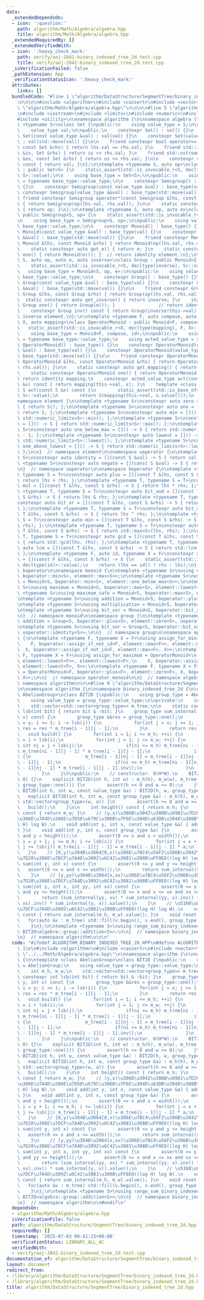 ```yaml
---
data:
  _extendedDependsOn:
  - icon: ':question:'
    path: algorithm/Math/Algebra/algebra.hpp
    title: algorithm/Math/Algebra/algebra.hpp
  _extendedRequiredBy: []
  _extendedVerifiedWith:
  - icon: ':heavy_check_mark:'
    path: verify/aoj-2842-binary_indexed_tree_2d.test.cpp
    title: verify/aoj-2842-binary_indexed_tree_2d.test.cpp
  _isVerificationFailed: false
  _pathExtension: hpp
  _verificationStatusIcon: ':heavy_check_mark:'
  attributes:
    links: []
  bundledCode: "#line 1 \"algorithm/DataStructure/SegmentTree/binary_indexed_tree_2d.hpp\"\
    \n\n\n\n#include <algorithm>\n#include <cassert>\n#include <vector>\n\n#line 1\
    \ \"algorithm/Math/Algebra/algebra.hpp\"\n\n\n\n#line 5 \"algorithm/Math/Algebra/algebra.hpp\"\
    \n#include <iostream>\n#include <limits>\n#include <numeric>\n#include <type_traits>\n\
    #include <utility>\n\nnamespace algorithm {\n\nnamespace algebra {\n\ntemplate\
    \ <typename S>\nclass Set {\npublic:\n    using value_type = S;\n\nprotected:\n\
    \    value_type val;\n\npublic:\n    constexpr Set() : val() {}\n    constexpr\
    \ Set(const value_type &val) : val(val) {}\n    constexpr Set(value_type &&val)\
    \ : val(std::move(val)) {}\n\n    friend constexpr bool operator==(const Set &lhs,\
    \ const Set &rhs) { return lhs.val == rhs.val; }\n    friend std::istream &operator>>(std::istream\
    \ &is, Set &rhs) { return is >> rhs.val; }\n    friend std::ostream &operator<<(std::ostream\
    \ &os, const Set &rhs) { return os << rhs.val; }\n\n    constexpr value_type value()\
    \ const { return val; }\n};\n\ntemplate <typename S, auto op>\nclass Semigroup\
    \ : public Set<S> {\n    static_assert(std::is_invocable_r<S, decltype(op), S,\
    \ S>::value);\n\n    using base_type = Set<S>;\n\npublic:\n    using value_type\
    \ = typename base_type::value_type;\n\n    constexpr Semigroup() : base_type()\
    \ {}\n    constexpr Semigroup(const value_type &val) : base_type(val) {}\n   \
    \ constexpr Semigroup(value_type &&val) : base_type(std::move(val)) {}\n\n   \
    \ friend constexpr Semigroup operator*(const Semigroup &lhs, const Semigroup &rhs)\
    \ { return Semigroup(op(lhs.val, rhs.val)); }\n\n    static constexpr auto get_op()\
    \ { return op; }\n};\n\ntemplate <typename S, auto op, auto e>\nclass Monoid :\
    \ public Semigroup<S, op> {\n    static_assert(std::is_invocable_r<S, decltype(e)>::value);\n\
    \n    using base_type = Semigroup<S, op>;\n\npublic:\n    using value_type = typename\
    \ base_type::value_type;\n\n    constexpr Monoid() : base_type() {}\n    constexpr\
    \ Monoid(const value_type &val) : base_type(val) {}\n    constexpr Monoid(value_type\
    \ &&val) : base_type(std::move(val)) {}\n\n    friend constexpr Monoid operator*(const\
    \ Monoid &lhs, const Monoid &rhs) { return Monoid(op(lhs.val, rhs.val)); }\n\n\
    \    static constexpr auto get_e() { return e; }\n    static constexpr Monoid\
    \ one() { return Monoid(e()); }  // return identity element.\n};\n\ntemplate <typename\
    \ S, auto op, auto e, auto inverse>\nclass Group : public Monoid<S, op, e> {\n\
    \    static_assert(std::is_invocable_r<S, decltype(inverse), S>::value);\n\n \
    \   using base_type = Monoid<S, op, e>;\n\npublic:\n    using value_type = typename\
    \ base_type::value_type;\n\n    constexpr Group() : base_type() {}\n    constexpr\
    \ Group(const value_type &val) : base_type(val) {}\n    constexpr Group(value_type\
    \ &&val) : base_type(std::move(val)) {}\n\n    friend constexpr Group operator*(const\
    \ Group &lhs, const Group &rhs) { return Group(op(lhs.val, rhs.val)); }\n\n  \
    \  static constexpr auto get_inverse() { return inverse; }\n    static constexpr\
    \ Group one() { return Group(e()); }                // return identity element.\n\
    \    constexpr Group inv() const { return Group(inverse(this->val)); }  // return\
    \ inverse element.\n};\n\ntemplate <typename F, auto compose, auto id, typename\
    \ X, auto mapping>\nclass OperatorMonoid : public Monoid<F, compose, id> {\n \
    \   static_assert(std::is_invocable_r<X, decltype(mapping), F, X>::value);\n\n\
    \    using base_type = Monoid<F, compose, id>;\n\npublic:\n    using value_type\
    \ = typename base_type::value_type;\n    using acted_value_type = X;\n\n    constexpr\
    \ OperatorMonoid() : base_type() {}\n    constexpr OperatorMonoid(const value_type\
    \ &val) : base_type(val) {}\n    constexpr OperatorMonoid(value_type &&val) :\
    \ base_type(std::move(val)) {}\n\n    friend constexpr OperatorMonoid operator*(const\
    \ OperatorMonoid &lhs, const OperatorMonoid &rhs) { return OperatorMonoid(compose(lhs.val,\
    \ rhs.val)); }\n\n    static constexpr auto get_mapping() { return mapping; }\n\
    \    static constexpr OperatorMonoid one() { return OperatorMonoid(id()); }  //\
    \ return identity mapping.\n    constexpr acted_value_type act(const acted_value_type\
    \ &x) const { return mapping(this->val, x); }\n    template <class S>\n    constexpr\
    \ S act(const S &x) const {\n        static_assert(std::is_base_of<Set<acted_value_type>,\
    \ S>::value);\n        return S(mapping(this->val, x.value()));\n    }\n};\n\n\
    namespace element {\n\ntemplate <typename S>\nconstexpr auto zero = []() -> S\
    \ { return S(); };\n\ntemplate <typename S>\nconstexpr auto one = []() -> S {\
    \ return 1; };\n\ntemplate <typename S>\nconstexpr auto min = []() -> S { return\
    \ std::numeric_limits<S>::min(); };\n\ntemplate <typename S>\nconstexpr auto max\
    \ = []() -> S { return std::numeric_limits<S>::max(); };\n\ntemplate <typename\
    \ S>\nconstexpr auto one_below_max = []() -> S { return std::numeric_limits<S>::max()\
    \ - 1; };\n\ntemplate <typename S>\nconstexpr auto lowest = []() -> S { return\
    \ std::numeric_limits<S>::lowest(); };\n\ntemplate <typename S>\nconstexpr auto\
    \ one_above_lowest = []() -> S { return std::numeric_limits<S>::lowest() + 1;\
    \ };\n\n}  // namespace element\n\nnamespace uoperator {\n\ntemplate <typename\
    \ S>\nconstexpr auto identity = [](const S &val) -> S { return val; };\n\ntemplate\
    \ <typename S>\nconstexpr auto negate = [](const S &val) -> S { return -val; };\n\
    \n}  // namespace uoperator\n\nnamespace boperator {\n\ntemplate <typename T,\
    \ typename S = T>\nconstexpr auto plus = [](const T &lhs, const S &rhs) -> S {\
    \ return lhs + rhs; };\n\ntemplate <typename T, typename S = T>\nconstexpr auto\
    \ mul = [](const T &lhs, const S &rhs) -> S { return lhs * rhs; };\n\ntemplate\
    \ <typename T, typename S = T>\nconstexpr auto bit_and = [](const T &lhs, const\
    \ S &rhs) -> S { return lhs & rhs; };\n\ntemplate <typename T, typename S = T>\n\
    constexpr auto bit_or = [](const T &lhs, const S &rhs) -> S { return lhs | rhs;\
    \ };\n\ntemplate <typename T, typename S = T>\nconstexpr auto bit_xor = [](const\
    \ T &lhs, const S &rhs) -> S { return lhs ^ rhs; };\n\ntemplate <typename T, typename\
    \ S = T>\nconstexpr auto min = [](const T &lhs, const S &rhs) -> S { return std::min<S>(lhs,\
    \ rhs); };\n\ntemplate <typename T, typename S = T>\nconstexpr auto max = [](const\
    \ T &lhs, const S &rhs) -> S { return std::max<S>(lhs, rhs); };\n\ntemplate <typename\
    \ T, typename S = T>\nconstexpr auto gcd = [](const T &lhs, const S &rhs) -> S\
    \ { return std::gcd(lhs, rhs); };\n\ntemplate <typename T, typename S = T>\nconstexpr\
    \ auto lcm = [](const T &lhs, const S &rhs) -> S { return std::lcm(lhs, rhs);\
    \ };\n\ntemplate <typename F, auto id, typename X = F>\nconstexpr auto assign_if_not_id\
    \ = [](const F &lhs, const X &rhs) -> X {\n    static_assert(std::is_invocable_r<F,\
    \ decltype(id)>::value);\n    return (lhs == id() ? rhs : lhs);\n};\n\n}  // namespace\
    \ boperator\n\nnamespace monoid {\n\ntemplate <typename S>\nusing minimum = Monoid<S,\
    \ boperator::min<S>, element::max<S>>;\n\ntemplate <typename S>\nusing minimum_safe\
    \ = Monoid<S, boperator::min<S>, element::one_below_max<S>>;\n\ntemplate <typename\
    \ S>\nusing maximum = Monoid<S, boperator::max<S>, element::lowest<S>>;\n\ntemplate\
    \ <typename S>\nusing maximum_safe = Monoid<S, boperator::max<S>, element::one_above_lowest<S>>;\n\
    \ntemplate <typename S>\nusing addition = Monoid<S, boperator::plus<S>, element::zero<S>>;\n\
    \ntemplate <typename S>\nusing multiplication = Monoid<S, boperator::mul<S>, element::one<S>>;\n\
    \ntemplate <typename S>\nusing bit_xor = Monoid<S, boperator::bit_xor<S>, element::zero<S>>;\n\
    \n}  // namespace monoid\n\nnamespace group {\n\ntemplate <typename S>\nusing\
    \ addition = Group<S, boperator::plus<S>, element::zero<S>, uoperator::negate<S>>;\n\
    \ntemplate <typename S>\nusing bit_xor = Group<S, boperator::bit_xor<S>, element::zero<S>,\
    \ uoperator::identity<S>>;\n\n}  // namespace group\n\nnamespace operator_monoid\
    \ {\n\ntemplate <typename F, typename X = F>\nusing assign_for_minimum = OperatorMonoid<\n\
    \    F, boperator::assign_if_not_id<F, element::max<F>>, element::max<F>,\n  \
    \  X, boperator::assign_if_not_id<F, element::max<F>, X>>;\n\ntemplate <typename\
    \ F, typename X = F>\nusing assign_for_maximum = OperatorMonoid<\n    F, boperator::assign_if_not_id<F,\
    \ element::lowest<F>>, element::lowest<F>,\n    X, boperator::assign_if_not_id<F,\
    \ element::lowest<F>, X>>;\n\ntemplate <typename F, typename X = F>\nusing addition\
    \ = OperatorMonoid<F, boperator::plus<F>, element::zero<F>, X, boperator::plus<F,\
    \ X>>;\n\n}  // namespace operator_monoid\n\n}  // namespace algebra\n\n}  //\
    \ namespace algorithm\n\n\n#line 9 \"algorithm/DataStructure/SegmentTree/binary_indexed_tree_2d.hpp\"\
    \n\nnamespace algorithm {\n\nnamespace binary_indexed_tree_2d {\n\ntemplate <class\
    \ AbelianGroup>\nclass BIT2D {\npublic:\n    using group_type = AbelianGroup;\n\
    \    using value_type = group_type::value_type;\n\nprivate:\n    int m_h, m_w;\n\
    \    std::vector<std::vector<group_type>> m_tree;\n\n    static constexpr int\
    \ lsb(int bit) { return bit & -bit; }\n    group_type sum_internal(int y, int\
    \ x) const {\n        group_type &&res = group_type::one();\n        for(int i\
    \ = y; i >= 1; i -= lsb(i)) {\n            for(int j = x; j >= 1; j -= lsb(j))\
    \ res = res * m_tree[i - 1][j - 1];\n        }\n        return res;\n    }\n \
    \   void build() {\n        for(int i = 1; i <= m_h; ++i) {\n            int ni\
    \ = i + lsb(i);\n            for(int j = 1; j <= m_w; ++j) {\n               \
    \ int nj = j + lsb(j);\n                if(ni <= m_h) m_tree[ni - 1][j - 1] =\
    \ m_tree[ni - 1][j - 1] * m_tree[i - 1][j - 1];\n                if(nj <= m_w)\
    \ {\n                    m_tree[i - 1][nj - 1] = m_tree[i - 1][nj - 1] * m_tree[i\
    \ - 1][j - 1];\n                    if(ni <= m_h) m_tree[ni - 1][nj - 1] = m_tree[ni\
    \ - 1][nj - 1] * m_tree[i - 1][j - 1].inv();\n                }\n            }\n\
    \        }\n    }\n\npublic:\n    // constructor. O(H*W).\n    BIT2D() : BIT2D(0,\
    \ 0) {}\n    explicit BIT2D(int h, int w) : m_h(h), m_w(w), m_tree(h, std::vector<group_type>(w,\
    \ group_type::one())) {\n        assert(h >= 0 and w >= 0);\n    }\n    explicit\
    \ BIT2D(int h, int w, const value_type &a) : BIT2D(h, w, group_type(a)) {}\n \
    \   explicit BIT2D(int h, int w, const group_type &a) : m_h(h), m_w(w), m_tree(h,\
    \ std::vector<group_type>(w, a)) {\n        assert(h >= 0 and w >= 0);\n     \
    \   build();\n    }\n\n    int height() const { return m_h; }\n    int width()\
    \ const { return m_w; }\n    // (y,x)\u306B\u3042\u308B\u8981\u7D20\u3092a\u3068\
    \u306E\u7A4D\u306E\u7D50\u679C\u306B\u7F6E\u304D\u63DB\u3048\u308B\uFF0EO((log\
    \ H) log W).\n    void add(int y, int x, const value_type &a) { add(y, x, group_type(a));\
    \ }\n    void add(int y, int x, const group_type &a) {\n        assert(0 <= y\
    \ and y < height());\n        assert(0 <= x and x < width());\n        for(int\
    \ i = y + 1; i <= m_h; i += lsb(i)) {\n            for(int j = x + 1; j <= m_w;\
    \ j += lsb(j)) m_tree[i - 1][j - 1] = m_tree[i - 1][j - 1] * a;\n        }\n \
    \   }\n    // [0,y)\u304B\u3064[0,x)\u306E\u7BC4\u56F2\u306B\u3042\u308B\u8981\
    \u7D20\u306E\u7DCF\u7A4D\u3092\u6C42\u3081\u308B\uFF0EO((log H) log W).\n    value_type\
    \ sum(int y, int x) const {\n        assert(0 <= y and y <= height());\n     \
    \   assert(0 <= x and x <= width());\n        return sum_internal(y, x).value();\n\
    \    }\n    // [y,yy)\u304B\u3064[x,xx)\u306E\u7BC4\u56F2\u306B\u3042\u308B\u8981\
    \u7D20\u306E\u7DCF\u7A4D\u3092\u6C42\u3081\u308B\uFF0EO((log H) log W).\n    value_type\
    \ sum(int y, int x, int yy, int xx) const {\n        assert(0 <= y and y <= yy\
    \ and yy <= height());\n        assert(0 <= x and x <= xx and xx <= width());\n\
    \        return (sum_internal(yy, xx) * sum_internal(yy, x).inv() * sum_internal(y,\
    \ xx).inv() * sum_internal(y, x)).value();\n    }\n    // \u5168\u8981\u7D20\u306E\
    \u7DCF\u7A4D\u3092\u6C42\u3081\u308B\uFF0EO((log H) log W).\n    value_type sum_all()\
    \ const { return sum_internal(m_h, m_w).value(); }\n    void reset() {\n     \
    \   for(auto &v : m_tree) std::fill(v.begin(), v.end(), group_type::one());\n\
    \    }\n};\n\ntemplate <typename S>\nusing range_sum_binary_indexed_tree_2d =\
    \ BIT2D<algebra::group::addition<S>>;\n\n}  // namespace binary_indexed_tree_2d\n\
    \n}  // namespace algorithm\n\n\n"
  code: "#ifndef ALGORITHM_BINARY_INDEXED_TREE_2D_HPP\n#define ALGORITHM_BINARY_INDEXED_TREE_2D_HPP\
    \ 1\n\n#include <algorithm>\n#include <cassert>\n#include <vector>\n\n#include\
    \ \"../../Math/Algebra/algebra.hpp\"\n\nnamespace algorithm {\n\nnamespace binary_indexed_tree_2d\
    \ {\n\ntemplate <class AbelianGroup>\nclass BIT2D {\npublic:\n    using group_type\
    \ = AbelianGroup;\n    using value_type = group_type::value_type;\n\nprivate:\n\
    \    int m_h, m_w;\n    std::vector<std::vector<group_type>> m_tree;\n\n    static\
    \ constexpr int lsb(int bit) { return bit & -bit; }\n    group_type sum_internal(int\
    \ y, int x) const {\n        group_type &&res = group_type::one();\n        for(int\
    \ i = y; i >= 1; i -= lsb(i)) {\n            for(int j = x; j >= 1; j -= lsb(j))\
    \ res = res * m_tree[i - 1][j - 1];\n        }\n        return res;\n    }\n \
    \   void build() {\n        for(int i = 1; i <= m_h; ++i) {\n            int ni\
    \ = i + lsb(i);\n            for(int j = 1; j <= m_w; ++j) {\n               \
    \ int nj = j + lsb(j);\n                if(ni <= m_h) m_tree[ni - 1][j - 1] =\
    \ m_tree[ni - 1][j - 1] * m_tree[i - 1][j - 1];\n                if(nj <= m_w)\
    \ {\n                    m_tree[i - 1][nj - 1] = m_tree[i - 1][nj - 1] * m_tree[i\
    \ - 1][j - 1];\n                    if(ni <= m_h) m_tree[ni - 1][nj - 1] = m_tree[ni\
    \ - 1][nj - 1] * m_tree[i - 1][j - 1].inv();\n                }\n            }\n\
    \        }\n    }\n\npublic:\n    // constructor. O(H*W).\n    BIT2D() : BIT2D(0,\
    \ 0) {}\n    explicit BIT2D(int h, int w) : m_h(h), m_w(w), m_tree(h, std::vector<group_type>(w,\
    \ group_type::one())) {\n        assert(h >= 0 and w >= 0);\n    }\n    explicit\
    \ BIT2D(int h, int w, const value_type &a) : BIT2D(h, w, group_type(a)) {}\n \
    \   explicit BIT2D(int h, int w, const group_type &a) : m_h(h), m_w(w), m_tree(h,\
    \ std::vector<group_type>(w, a)) {\n        assert(h >= 0 and w >= 0);\n     \
    \   build();\n    }\n\n    int height() const { return m_h; }\n    int width()\
    \ const { return m_w; }\n    // (y,x)\u306B\u3042\u308B\u8981\u7D20\u3092a\u3068\
    \u306E\u7A4D\u306E\u7D50\u679C\u306B\u7F6E\u304D\u63DB\u3048\u308B\uFF0EO((log\
    \ H) log W).\n    void add(int y, int x, const value_type &a) { add(y, x, group_type(a));\
    \ }\n    void add(int y, int x, const group_type &a) {\n        assert(0 <= y\
    \ and y < height());\n        assert(0 <= x and x < width());\n        for(int\
    \ i = y + 1; i <= m_h; i += lsb(i)) {\n            for(int j = x + 1; j <= m_w;\
    \ j += lsb(j)) m_tree[i - 1][j - 1] = m_tree[i - 1][j - 1] * a;\n        }\n \
    \   }\n    // [0,y)\u304B\u3064[0,x)\u306E\u7BC4\u56F2\u306B\u3042\u308B\u8981\
    \u7D20\u306E\u7DCF\u7A4D\u3092\u6C42\u3081\u308B\uFF0EO((log H) log W).\n    value_type\
    \ sum(int y, int x) const {\n        assert(0 <= y and y <= height());\n     \
    \   assert(0 <= x and x <= width());\n        return sum_internal(y, x).value();\n\
    \    }\n    // [y,yy)\u304B\u3064[x,xx)\u306E\u7BC4\u56F2\u306B\u3042\u308B\u8981\
    \u7D20\u306E\u7DCF\u7A4D\u3092\u6C42\u3081\u308B\uFF0EO((log H) log W).\n    value_type\
    \ sum(int y, int x, int yy, int xx) const {\n        assert(0 <= y and y <= yy\
    \ and yy <= height());\n        assert(0 <= x and x <= xx and xx <= width());\n\
    \        return (sum_internal(yy, xx) * sum_internal(yy, x).inv() * sum_internal(y,\
    \ xx).inv() * sum_internal(y, x)).value();\n    }\n    // \u5168\u8981\u7D20\u306E\
    \u7DCF\u7A4D\u3092\u6C42\u3081\u308B\uFF0EO((log H) log W).\n    value_type sum_all()\
    \ const { return sum_internal(m_h, m_w).value(); }\n    void reset() {\n     \
    \   for(auto &v : m_tree) std::fill(v.begin(), v.end(), group_type::one());\n\
    \    }\n};\n\ntemplate <typename S>\nusing range_sum_binary_indexed_tree_2d =\
    \ BIT2D<algebra::group::addition<S>>;\n\n}  // namespace binary_indexed_tree_2d\n\
    \n}  // namespace algorithm\n\n#endif\n"
  dependsOn:
  - algorithm/Math/Algebra/algebra.hpp
  isVerificationFile: false
  path: algorithm/DataStructure/SegmentTree/binary_indexed_tree_2d.hpp
  requiredBy: []
  timestamp: '2025-07-03 00:41:25+09:00'
  verificationStatus: LIBRARY_ALL_AC
  verifiedWith:
  - verify/aoj-2842-binary_indexed_tree_2d.test.cpp
documentation_of: algorithm/DataStructure/SegmentTree/binary_indexed_tree_2d.hpp
layout: document
redirect_from:
- /library/algorithm/DataStructure/SegmentTree/binary_indexed_tree_2d.hpp
- /library/algorithm/DataStructure/SegmentTree/binary_indexed_tree_2d.hpp.html
title: algorithm/DataStructure/SegmentTree/binary_indexed_tree_2d.hpp
---
```

